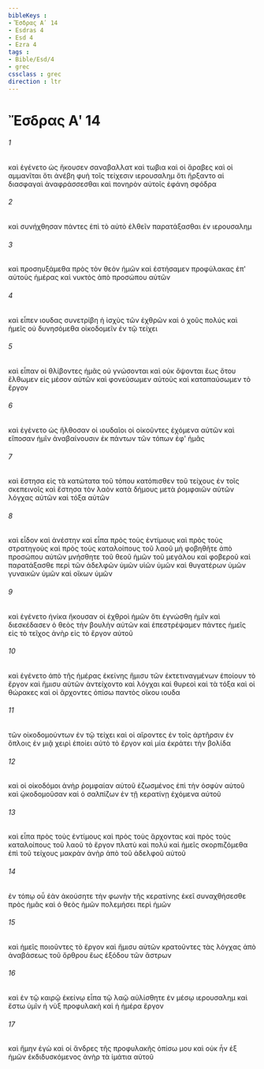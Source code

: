 ```yaml
---
bibleKeys : 
- Ἔσδρας Αʹ 14
- Esdras 4
- Esd 4
- Ezra 4
tags : 
- Bible/Esd/4
- grec
cssclass : grec
direction : ltr
---
```


# Ἔσδρας Αʹ 14

###### 1
καὶ ἐγένετο ὡς ἤκουσεν σαναβαλλατ καὶ τωβια καὶ οἱ ἄραβες καὶ οἱ αμμανῖται ὅτι ἀνέβη φυὴ τοῖς τείχεσιν ιερουσαλημ ὅτι ἤρξαντο αἱ διασφαγαὶ ἀναφράσσεσθαι καὶ πονηρὸν αὐτοῖς ἐφάνη σφόδρα
###### 2
καὶ συνήχθησαν πάντες ἐπὶ τὸ αὐτὸ ἐλθεῖν παρατάξασθαι ἐν ιερουσαλημ
###### 3
καὶ προσηυξάμεθα πρὸς τὸν θεὸν ἡμῶν καὶ ἐστήσαμεν προφύλακας ἐπ' αὐτοὺς ἡμέρας καὶ νυκτὸς ἀπὸ προσώπου αὐτῶν
###### 4
καὶ εἶπεν ιουδας συνετρίβη ἡ ἰσχὺς τῶν ἐχθρῶν καὶ ὁ χοῦς πολύς καὶ ἡμεῖς οὐ δυνησόμεθα οἰκοδομεῖν ἐν τῷ τείχει
###### 5
καὶ εἶπαν οἱ θλίβοντες ἡμᾶς οὐ γνώσονται καὶ οὐκ ὄψονται ἕως ὅτου ἔλθωμεν εἰς μέσον αὐτῶν καὶ φονεύσωμεν αὐτοὺς καὶ καταπαύσωμεν τὸ ἔργον
###### 6
καὶ ἐγένετο ὡς ἤλθοσαν οἱ ιουδαῖοι οἱ οἰκοῦντες ἐχόμενα αὐτῶν καὶ εἴποσαν ἡμῖν ἀναβαίνουσιν ἐκ πάντων τῶν τόπων ἐφ' ἡμᾶς
###### 7
καὶ ἔστησα εἰς τὰ κατώτατα τοῦ τόπου κατόπισθεν τοῦ τείχους ἐν τοῖς σκεπεινοῖς καὶ ἔστησα τὸν λαὸν κατὰ δήμους μετὰ ῥομφαιῶν αὐτῶν λόγχας αὐτῶν καὶ τόξα αὐτῶν
###### 8
καὶ εἶδον καὶ ἀνέστην καὶ εἶπα πρὸς τοὺς ἐντίμους καὶ πρὸς τοὺς στρατηγοὺς καὶ πρὸς τοὺς καταλοίπους τοῦ λαοῦ μὴ φοβηθῆτε ἀπὸ προσώπου αὐτῶν μνήσθητε τοῦ θεοῦ ἡμῶν τοῦ μεγάλου καὶ φοβεροῦ καὶ παρατάξασθε περὶ τῶν ἀδελφῶν ὑμῶν υἱῶν ὑμῶν καὶ θυγατέρων ὑμῶν γυναικῶν ὑμῶν καὶ οἴκων ὑμῶν
###### 9
καὶ ἐγένετο ἡνίκα ἤκουσαν οἱ ἐχθροὶ ἡμῶν ὅτι ἐγνώσθη ἡμῖν καὶ διεσκέδασεν ὁ θεὸς τὴν βουλὴν αὐτῶν καὶ ἐπεστρέψαμεν πάντες ἡμεῖς εἰς τὸ τεῖχος ἀνὴρ εἰς τὸ ἔργον αὐτοῦ
###### 10
καὶ ἐγένετο ἀπὸ τῆς ἡμέρας ἐκείνης ἥμισυ τῶν ἐκτετιναγμένων ἐποίουν τὸ ἔργον καὶ ἥμισυ αὐτῶν ἀντείχοντο καὶ λόγχαι καὶ θυρεοὶ καὶ τὰ τόξα καὶ οἱ θώρακες καὶ οἱ ἄρχοντες ὀπίσω παντὸς οἴκου ιουδα
###### 11
τῶν οἰκοδομούντων ἐν τῷ τείχει καὶ οἱ αἴροντες ἐν τοῖς ἀρτῆρσιν ἐν ὅπλοις ἐν μιᾷ χειρὶ ἐποίει αὐτὸ τὸ ἔργον καὶ μία ἐκράτει τὴν βολίδα
###### 12
καὶ οἱ οἰκοδόμοι ἀνὴρ ῥομφαίαν αὐτοῦ ἐζωσμένος ἐπὶ τὴν ὀσφὺν αὐτοῦ καὶ ᾠκοδομοῦσαν καὶ ὁ σαλπίζων ἐν τῇ κερατίνῃ ἐχόμενα αὐτοῦ
###### 13
καὶ εἶπα πρὸς τοὺς ἐντίμους καὶ πρὸς τοὺς ἄρχοντας καὶ πρὸς τοὺς καταλοίπους τοῦ λαοῦ τὸ ἔργον πλατὺ καὶ πολύ καὶ ἡμεῖς σκορπιζόμεθα ἐπὶ τοῦ τείχους μακρὰν ἀνὴρ ἀπὸ τοῦ ἀδελφοῦ αὐτοῦ
###### 14
ἐν τόπῳ οὗ ἐὰν ἀκούσητε τὴν φωνὴν τῆς κερατίνης ἐκεῖ συναχθήσεσθε πρὸς ἡμᾶς καὶ ὁ θεὸς ἡμῶν πολεμήσει περὶ ἡμῶν
###### 15
καὶ ἡμεῖς ποιοῦντες τὸ ἔργον καὶ ἥμισυ αὐτῶν κρατοῦντες τὰς λόγχας ἀπὸ ἀναβάσεως τοῦ ὄρθρου ἕως ἐξόδου τῶν ἄστρων
###### 16
καὶ ἐν τῷ καιρῷ ἐκείνῳ εἶπα τῷ λαῷ αὐλίσθητε ἐν μέσῳ ιερουσαλημ καὶ ἔστω ὑμῖν ἡ νὺξ προφυλακὴ καὶ ἡ ἡμέρα ἔργον
###### 17
καὶ ἤμην ἐγὼ καὶ οἱ ἄνδρες τῆς προφυλακῆς ὀπίσω μου καὶ οὐκ ἦν ἐξ ἡμῶν ἐκδιδυσκόμενος ἀνὴρ τὰ ἱμάτια αὐτοῦ
